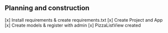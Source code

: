 ## Planning and construction


[x] Install requirements & create requirements.txt
[x] Create Project and App
[x] Create models & register with admin
[x] PizzaListView created
